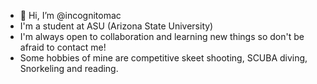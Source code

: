 - 👋 Hi, I’m @incognitomac
- I'm a student at ASU (Arizona State University)
- I'm always open to collaboration and learning new things so don't be afraid to contact me!
- Some hobbies of mine are competitive skeet shooting, SCUBA diving, Snorkeling and reading.

<!---
incognitomac/incognitomac is a ✨ special ✨ repository because its `README.md` (this file) appears on your GitHub profile.
You can click the Preview link to take a look at your changes.
--->
